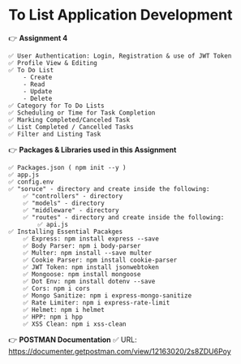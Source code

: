**To List Application Development**
======

👉 **Assignment 4**

    ✅ User Authentication: Login, Registration & use of JWT Token
    ✅ Profile View & Editing 
    ✅ To Do List
        - Create
        - Read
        - Update
        - Delete
    ✅ Category for To Do Lists
    ✅ Scheduling or Time for Task Completion 
    ✅ Marking Completed/Canceled Task
    ✅ List Completed / Cancelled Tasks
    ✅ Filter and Listing Task

👉 **Packages & Libraries used in this Assignment**

    ✅ Packages.json ( npm init --y )
    ✅ app.js
    ✅ config.env
    ✅ "soruce" - directory and create inside the following: 
        ✅ "controllers" - directory 
        ✅ "models" - directory 
        ✅ "middleware" - directory
        ✅ "routes" - directory and create inside the following: 
            ✅ api.js
    ✅ Installing Essential Pacakges
        ✅ Express: npm install express --save
        ✅ Body Parser: npm i body-parser
        ✅ Multer: npm install --save multer
        ✅ Cookie Parser: npm install cookie-parser
        ✅ JWT Token: npm install jsonwebtoken
        ✅ Mongoose: npm install mongoose
        ✅ Dot Env: npm install dotenv --save
        ✅ Cors: npm i cors
        ✅ Mongo Sanitize: npm i express-mongo-sanitize
        ✅ Rate Limiter: npm i express-rate-limit
        ✅ Helmet: npm i helmet
        ✅ HPP: npm i hpp
        ✅ XSS Clean: npm i xss-clean
👉 **POSTMAN Documentation**
    ✅ URL: https://documenter.getpostman.com/view/12163020/2s8ZDU6Poy

  